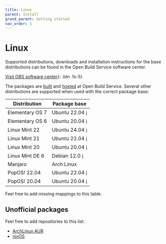 ```yaml
---
title: Linux
parent: Install
grand_parent: Getting started
nav_order: 1
---
```


# Linux

Supported distributions, downloads and installation instructions for the base distributions can be found in the Open Build Service software center.

[Visit OBS software center](https://software.opensuse.org/download/package.iframe?project=home:manuelschneid3r&package=albert&acolor=00cccc&hcolor=00aaaa){: .btn .fs-5}

The packages are [built](https://build.opensuse.org/package/show/home:manuelschneid3r/albert) and
[hosted](http://download.opensuse.org/repositories/home:/manuelschneid3r/) at Open Build Service.
Several other distributions are supported when used with the correct package base:

| Distribution    | Package base                                                                 |
|-----------------|------------------------------------------------------------------------------|
| Elementary OS 7 | Ubuntu 22.04 [ℹ️](https://en.wikipedia.org/wiki/Elementary_OS#Summary_table) |
| Elementary OS 6 | Ubuntu 20.04 [ℹ️](https://en.wikipedia.org/wiki/Elementary_OS#Summary_table) |
| Linux Mint 22   | Ubuntu 24.04 [ℹ️](https://en.wikipedia.org/wiki/Linux_Mint#Releases)         |
| Linux Mint 21   | Ubuntu 22.04 [ℹ️](https://en.wikipedia.org/wiki/Linux_Mint#Releases)         |
| Linux Mint 20   | Ubuntu 20.04 [ℹ️](https://en.wikipedia.org/wiki/Linux_Mint#Releases)         |
| Linux Mint DE 6 | Debian 12.0 [ℹ️](https://en.wikipedia.org/wiki/Linux_Mint#Releases)          |
| Manjaro         | Arch Linux                                                                   |
| PopOS! 22.04    | Ubuntu 22.04 [ℹ️](https://en.wikipedia.org/wiki/Pop!_OS#Release_table)         |
| PopOS! 20.04    | Ubuntu 20.04 [ℹ️](https://en.wikipedia.org/wiki/Pop!_OS#Release_table)         |

Feel free to add missing mappings to this table.


## Unofficial packages

Feel free to add repositories to this list.

- [ArchLinux AUR](https://aur.archlinux.org/packages/albert)
- [nixOS](https://search.nixos.org/packages?channel=unstable&from=0&size=50&sort=relevance&type=packages&query=albert)
